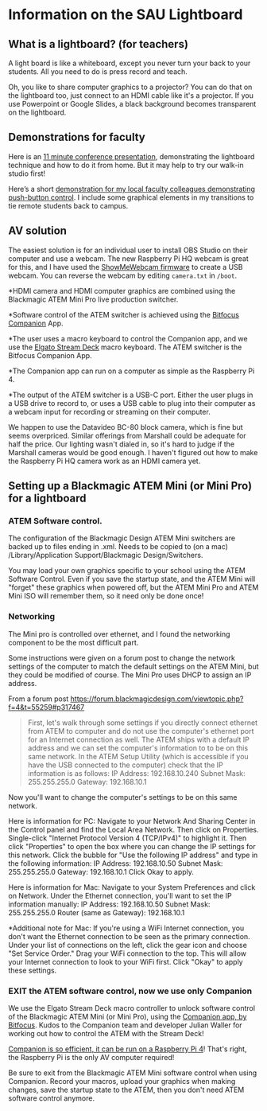 # Information on the SAU Lightboard

## What is a lightboard? (for teachers)
A light board is like a whiteboard, except you never turn your back to your students. All you need to do is press record and teach. 

Oh, you like to share computer graphics to a projector? You can do that on the lightboard too, just connect to an HDMI cable like it's a projector. If you use Powerpoint or Google Slides, a black background becomes transparent on the lightboard. 

## Demonstrations for faculty

Here is an [11 minute conference presentation](https://youtu.be/jfYyqil9rcM), demonstrating the lightboard technique and how to do it from home. But it may help to try our walk-in studio first!

Here’s a short [demonstration for my local faculty colleagues demonstrating push-button control](https://youtu.be/Kf-MeCNzPmU). I include some graphical elements in my transitions to tie remote students back to campus.

## AV solution
The easiest solution is for an individual user to install OBS Studio on their computer and use a webcam. The new Raspberry Pi HQ webcam is great for this, and I have used the [ShowMeWebcam firmware](https://github.com/showmewebcam/showmewebcam) to create a USB webcam. You can reverse the webcam by editing `camera.txt` in `/boot`. 

*HDMI camera and HDMI computer graphics are combined using the Blackmagic ATEM Mini Pro live production switcher. 

*Software control of the ATEM switcher is achieved using the [Bitfocus Companion](https://bitfocus.io) App. 

*The user uses a macro keyboard to control the Companion app, and we use the [Elgato Stream Deck](https://www.elgato.com/en/gaming/stream-deck) macro keyboard. The ATEM switcher is the Bitfocus Companion App.

*The Companion app can run on a computer as simple as the Raspberry Pi 4. 

*The output of the ATEM switcher is a USB-C port. Either the user plugs in a USB drive to record to, or uses a USB cable to plug into their computer as a webcam input for recording or streaming on their computer. 

We happen to use the Datavideo BC-80 block camera, which is fine but seems overpriced. Similar offerings from Marshall could be adequate for half the price. Our lighting wasn't dialed in, so it's hard to judge if the Marshall cameras would be good enough. I haven't figured out how to make the Raspberry Pi HQ camera work as an HDMI camera yet.

## Setting up a Blackmagic ATEM Mini (or Mini Pro) for a lightboard

### ATEM Software control. 
The configuration of the Blackmagic Design ATEM Mini switchers are backed up to files ending in .xml.  Needs to be copied to (on a mac) /Library/Application Support/Blackmagic Design/Switchers.

You may load your own graphics specific to your school using the ATEM Software Control. Even if you save the startup state, and the ATEM Mini will "forget" these graphics when powered off, but the ATEM Mini Pro and ATEM Mini ISO will remember them, so it need only be done once!

### Networking

The Mini pro is controlled over ethernet, and I found the networking component to be the most difficult part. 

Some instructions were given on a forum post to change the network settings of the computer to match the default settings on the ATEM Mini, but they could be modified of course. The Mini Pro uses DHCP to assign an IP address.

From a forum post https://forum.blackmagicdesign.com/viewtopic.php?f=4&t=55259#p317467

> First, let's walk through some settings if you directly connect ethernet from ATEM to computer and do not use the computer's ethernet port for an Internet connection as well. The ATEM ships with a default IP address and we can set the computer's information to to be on this same network. In the ATEM Setup Utility (which is accessible if you have the USB connected to the computer) check that the IP information is as follows:
IP Address: 192.168.10.240
Subnet Mask: 255.255.255.0
Gateway: 192.168.10.1

Now you'll want to change the computer's settings to be on this same network. 

Here is information for PC: Navigate to your Network And Sharing Center in the Control panel and find the Local Area Network. Then click on Properties. Single-click "Internet Protocol Version 4 (TCP/IPv4)" to highlight it. Then click "Properties" to open the box where you can change the IP settings for this network. Click the bubble for "Use the following IP address" and type in the following information:
IP Address: 192.168.10.50
Subnet Mask: 255.255.255.0
Gateway: 192.168.10.1
Click Okay to apply.

Here is information for Mac: Navigate to your System Preferences and click on Network. Under the Ethernet connection, you'll want to set the IP information manually:
IP Address: 192.168.10.50
Subnet Mask: 255.255.255.0
Router (same as Gateway): 192.168.10.1

*Additional note for Mac: If you're using a WiFi Internet connection, you don't want the Ethernet connection to be seen as the primary connection. Under your list of connections on the left, click the gear icon and choose "Set Service Order." Drag your WiFi connection to the top. This will allow your Internet connection to look to your WiFi first. Click "Okay" to apply these settings. 

### EXIT the ATEM software control, now we use only Companion

We use the Elgato Stream Deck macro controller to unlock software control of the Blackmagic ATEM Mini (or Mini Pro), using the [Companion app, by Bitfocus](https://www.bitfocus.io/companion).
Kudos to the Companion team and developer Julian Waller for working out how to control the ATEM with the Stream Deck! 

[Companion is so efficient, it can be run on a Raspberry Pi 4](https://github.com/bitfocus/companion/wiki/Companion-on-the-Raspberry-Pi)! That's right, the Raspberry Pi is the only AV computer required! 


Be sure to exit from the Blackmagic ATEM Mini software control when using Companion. Record your macros, upload your graphics when making changes, save the startup state to the ATEM, then you don't need ATEM software control anymore. 

